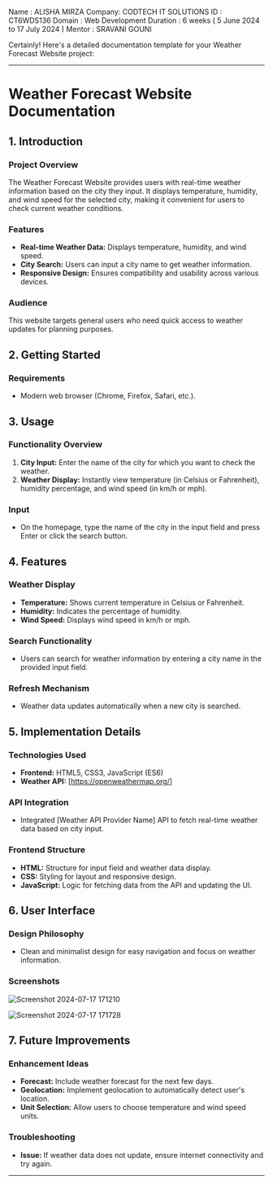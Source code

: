 Name : ALISHA MIRZA
Company: CODTECH IT SOLUTIONS
ID : CT6WDS136
Domain : Web Development
Duration : 6 weeks ( 5 June 2024 to 17 July 2024 )
Mentor : SRAVANI GOUNI

Certainly! Here's a detailed documentation template for your Weather Forecast Website project:

---

# Weather Forecast Website Documentation

## 1. Introduction

### Project Overview
The Weather Forecast Website provides users with real-time weather information based on the city they input. It displays temperature, humidity, and wind speed for the selected city, making it convenient for users to check current weather conditions.

### Features
- **Real-time Weather Data:** Displays temperature, humidity, and wind speed.
- **City Search:** Users can input a city name to get weather information.
- **Responsive Design:** Ensures compatibility and usability across various devices.

### Audience
This website targets general users who need quick access to weather updates for planning purposes.

## 2. Getting Started

### Requirements
- Modern web browser (Chrome, Firefox, Safari, etc.).

## 3. Usage

### Functionality Overview
1. **City Input:** Enter the name of the city for which you want to check the weather.
2. **Weather Display:** Instantly view temperature (in Celsius or Fahrenheit), humidity percentage, and wind speed (in km/h or mph).

### Input
- On the homepage, type the name of the city in the input field and press Enter or click the search button.

## 4. Features

### Weather Display
- **Temperature:** Shows current temperature in Celsius or Fahrenheit.
- **Humidity:** Indicates the percentage of humidity.
- **Wind Speed:** Displays wind speed in km/h or mph.

### Search Functionality
- Users can search for weather information by entering a city name in the provided input field.

### Refresh Mechanism
- Weather data updates automatically when a new city is searched.

## 5. Implementation Details

### Technologies Used
- **Frontend:** HTML5, CSS3, JavaScript (ES6)
- **Weather API:** [https://openweathermap.org/]

### API Integration
- Integrated [Weather API Provider Name] API to fetch real-time weather data based on city input.

### Frontend Structure
- **HTML:** Structure for input field and weather data display.
- **CSS:** Styling for layout and responsive design.
- **JavaScript:** Logic for fetching data from the API and updating the UI.

## 6. User Interface

### Design Philosophy
- Clean and minimalist design for easy navigation and focus on weather information.

### Screenshots

![Screenshot 2024-07-17 171210](https://github.com/user-attachments/assets/84e45d1e-9cd9-4a54-bebf-39b5aad58462)

![Screenshot 2024-07-17 171728](https://github.com/user-attachments/assets/0f2f45ba-f928-44a0-93f4-1b443e382f0f)


## 7. Future Improvements

### Enhancement Ideas
- **Forecast:** Include weather forecast for the next few days.
- **Geolocation:** Implement geolocation to automatically detect user's location.
- **Unit Selection:** Allow users to choose temperature and wind speed units.

### Troubleshooting
- **Issue:** If weather data does not update, ensure internet connectivity and try again.

---

